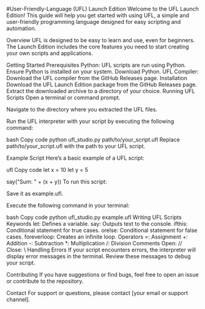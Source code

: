 #User-Friendly-Language (UFL) Launch Edition
Welcome to the UFL Launch Edition! This guide will help you get started with using UFL, a simple and user-friendly programming language designed for easy scripting and automation.

Overview
UFL is designed to be easy to learn and use, even for beginners. The Launch Edition includes the core features you need to start creating your own scripts and applications.

Getting Started
Prerequisites
Python: UFL scripts are run using Python. Ensure Python is installed on your system. Download Python.
UFL Compiler: Download the UFL compiler from the GitHub Releases page.
Installation
Download the UFL Launch Edition package from the GitHub Releases page.
Extract the downloaded archive to a directory of your choice.
Running UFL Scripts
Open a terminal or command prompt.

Navigate to the directory where you extracted the UFL files.

Run the UFL interpreter with your script by executing the following command:

bash
Copy code
python ufl_studio.py path/to/your_script.ufl
Replace path/to/your_script.ufl with the path to your UFL script.

Example Script
Here’s a basic example of a UFL script:

ufl
Copy code
let x = 10
let y = 5

say("Sum: " + (x + y))
To run this script:

Save it as example.ufl.

Execute the following command in your terminal:

bash
Copy code
python ufl_studio.py example.ufl
Writing UFL Scripts
Keywords
let: Defines a variable.
say: Outputs text to the console.
ifthis: Conditional statement for true cases.
orelse: Conditional statement for false cases.
foreverloop: Creates an infinite loop.
Operators
=: Assignment
+: Addition
-: Subtraction
*: Multiplication
/: Division
Comments
Open: //
Close: \\
Handling Errors
If your script encounters errors, the interpreter will display error messages in the terminal. Review these messages to debug your script.

Contributing
If you have suggestions or find bugs, feel free to open an issue or contribute to the repository.

Contact
For support or questions, please contact [your email or support channel].

